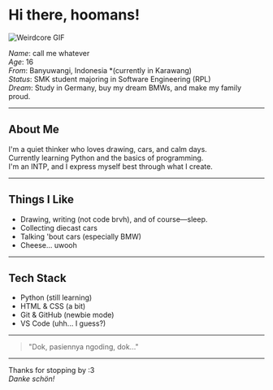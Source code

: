 # Hi there, hoomans!

![Weirdcore GIF](https://media.giphy.com/media/v1.Y2lkPTc5MGI3NjExaWE2N3VtanNjbHY5YWoxNTBqMG9uaW15cm00ajRic3NibHhnMjBociZlcD12MV9naWZzX3NlYXJjaCZjdD1n/AVSl859um5sCA/giphy.gif)

*Name*: call me whatever  
*Age*: 16  
*From*: Banyuwangi, Indonesia *(currently in Karawang)  
*Status*: SMK student majoring in Software Engineering (RPL)  
*Dream*: Study in Germany, buy my dream BMWs, and make my family proud.

---

## About Me
I'm a quiet thinker who loves drawing, cars, and calm days.  
Currently learning Python and the basics of programming.  
I'm an INTP, and I express myself best through what I create.

---

## Things I Like
- Drawing, writing (not code brvh), and of course—sleep.
- Collecting diecast cars
- Talking 'bout cars (especially BMW)
- Cheese... uwooh

---

## Tech Stack
- Python (still learning)
- HTML & CSS (a bit)
- Git & GitHub (newbie mode)
- VS Code (uhh... I guess?)

---

> "Dok, pasiennya ngoding, dok..."

---

Thanks for stopping by :3  
*Danke schön!*
